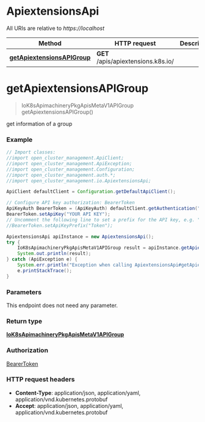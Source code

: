 # ApiextensionsApi

All URIs are relative to *https://localhost*

Method | HTTP request | Description
------------- | ------------- | -------------
[**getApiextensionsAPIGroup**](ApiextensionsApi.md#getApiextensionsAPIGroup) | **GET** /apis/apiextensions.k8s.io/ | 


<a name="getApiextensionsAPIGroup"></a>
# **getApiextensionsAPIGroup**
> IoK8sApimachineryPkgApisMetaV1APIGroup getApiextensionsAPIGroup()



get information of a group

### Example
```java
// Import classes:
//import open_cluster_management.ApiClient;
//import open_cluster_management.ApiException;
//import open_cluster_management.Configuration;
//import open_cluster_management.auth.*;
//import open_cluster_management.io.ApiextensionsApi;

ApiClient defaultClient = Configuration.getDefaultApiClient();

// Configure API key authorization: BearerToken
ApiKeyAuth BearerToken = (ApiKeyAuth) defaultClient.getAuthentication("BearerToken");
BearerToken.setApiKey("YOUR API KEY");
// Uncomment the following line to set a prefix for the API key, e.g. "Token" (defaults to null)
//BearerToken.setApiKeyPrefix("Token");

ApiextensionsApi apiInstance = new ApiextensionsApi();
try {
    IoK8sApimachineryPkgApisMetaV1APIGroup result = apiInstance.getApiextensionsAPIGroup();
    System.out.println(result);
} catch (ApiException e) {
    System.err.println("Exception when calling ApiextensionsApi#getApiextensionsAPIGroup");
    e.printStackTrace();
}
```

### Parameters
This endpoint does not need any parameter.

### Return type

[**IoK8sApimachineryPkgApisMetaV1APIGroup**](IoK8sApimachineryPkgApisMetaV1APIGroup.md)

### Authorization

[BearerToken](../README.md#BearerToken)

### HTTP request headers

 - **Content-Type**: application/json, application/yaml, application/vnd.kubernetes.protobuf
 - **Accept**: application/json, application/yaml, application/vnd.kubernetes.protobuf

